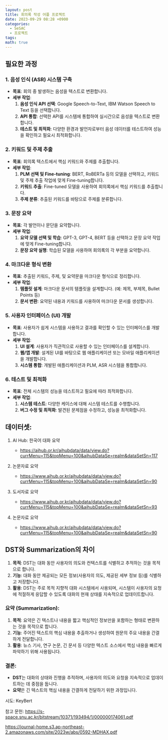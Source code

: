 ```yaml
---
layout: post
title: 회의록 작성 어플 프로젝트
date: 2023-09-29 08:28 +0900
categories:
  - SeSAC
  - 프로젝트
tags: 
math: true
---
```

## 필요한 과정

### 1. 음성 인식 (ASR) 시스템 구축

- **목표**: 회의 중 발생하는 음성을 텍스트로 변환합니다.
- **세부 작업**:
    1. **음성 인식 API 선택**: Google Speech-to-Text, IBM Watson Speech to Text 등을 선택합니다.
    2. **API 통합**: 선택한 API를 시스템에 통합하여 실시간으로 음성을 텍스트로 변환합니다.
    3. **테스트 및 최적화**: 다양한 환경과 발언자로부터 음성 데이터를 테스트하여 성능을 확인하고 필요시 최적화합니다.

### 2. 키워드 및 주제 추출

- **목표**: 회의록 텍스트에서 핵심 키워드와 주제를 추출합니다.
- **세부 작업**:
    1. **PLM 선택 및 Fine-tuning**: BERT, RoBERTa 등의 모델을 선택하고, 키워드 및 주제 추출 작업에 맞게 Fine-tuning합니다.
    2. **키워드 추출**: Fine-tuned 모델을 사용하여 회의록에서 핵심 키워드를 추출합니다.
    3. **주제 분류**: 추출된 키워드를 바탕으로 주제를 분류합니다.

### 3. 문장 요약

- **목표**: 각 발언이나 문단을 요약합니다.
- **세부 작업**:
    1. **요약 모델 선택 및 학습**: GPT-3, GPT-4, BERT 등을 선택하고 문장 요약 작업에 맞게 Fine-tuning합니다.
    2. **문장 요약 실행**: 학습된 모델을 사용하여 회의록의 각 부분을 요약합니다.

### 4. 마크다운 형식 변환

- **목표**: 추출된 키워드, 주제, 및 요약문을 마크다운 형식으로 정리합니다.
- **세부 작업**:
    1. **템플릿 설계**: 마크다운 문서의 템플릿을 설계합니다. (예: 제목, 부제목, Bullet Points 등)
    2. **문서 변환**: 요약된 내용과 키워드를 사용하여 마크다운 문서를 생성합니다.

### 5. 사용자 인터페이스 (UI) 개발

- **목표**: 사용자가 쉽게 시스템을 사용하고 결과를 확인할 수 있는 인터페이스를 개발합니다.
- **세부 작업**:
    1. **UI 설계**: 사용자가 직관적으로 사용할 수 있는 인터페이스를 설계합니다.
    2. **웹/앱 개발**: 설계된 UI를 바탕으로 웹 애플리케이션 또는 모바일 애플리케이션을 개발합니다.
    3. **시스템 통합**: 개발된 애플리케이션과 PLM, ASR 시스템을 통합합니다.

### 6. 테스트 및 최적화

- **목표**: 전체 시스템의 성능을 테스트하고 필요에 따라 최적화합니다.
- **세부 작업**:
    1. **시스템 테스트**: 다양한 케이스에 대해 시스템 테스트를 수행합니다.
    2. **버그 수정 및 최적화**: 발견된 문제점을 수정하고, 성능을 최적화합니다.


## 데이터셋:
1. AI Hub: 한국어 대화 요약
	- https://aihub.or.kr/aihubdata/data/view.do?currMenu=115&topMenu=100&aihubDataSe=realm&dataSetSn=117
1. 논문자료 요약
	- https://www.aihub.or.kr/aihubdata/data/view.do?currMenu=115&topMenu=100&aihubDataSe=realm&dataSetSn=90

2. 도서자료 요약
	- https://www.aihub.or.kr/aihubdata/data/view.do?currMenu=115&topMenu=100&aihubDataSe=realm&dataSetSn=93

3. 논문자료 요약
	- https://www.aihub.or.kr/aihubdata/data/view.do?currMenu=115&topMenu=100&aihubDataSe=realm&dataSetSn=90
## DST와 Summarization의 차이

1. **목적**: DST는 대화 동안 사용자의 의도와 컨텍스트를 식별하고 추적하는 것을 목적으로 합니다.
2. **기능**: 대화 동안 제공되는 모든 정보(사용자의 의도, 제공된 세부 정보 등)를 식별하고 저장합니다.
3. **활용**: DST는 주로 목적 지향적 대화 시스템에서 사용되며, 시스템이 사용자의 요청에 적절하게 응답할 수 있도록 대화의 현재 상태를 지속적으로 업데이트합니다.

### 요약 (Summarization):

1. **목적**: 요약은 긴 텍스트나 내용을 짧고 핵심적인 정보만을 포함하는 형태로 변환하는 것을 목적으로 합니다.
2. **기능**: 주어진 텍스트의 핵심 내용을 추출하거나 생성하여 원문의 주요 내용을 간결하게 전달합니다.
3. **활용**: 뉴스 기사, 연구 논문, 긴 문서 등 다양한 텍스트 소스에서 핵심 내용을 빠르게 파악하기 위해 사용됩니다.

### 결론:

- **DST**는 대화의 상태와 진행을 추적하며, 사용자의 의도와 요청을 지속적으로 업데이트하는 데 중점을 둡니다.
- **요약**은 긴 텍스트의 핵심 내용을 간결하게 전달하기 위한 과정입니다.


시도:
KeyBert

참고 문헌:
https://s-space.snu.ac.kr/bitstream/10371/193494/1/000000174061.pdf

https://journal-home.s3.ap-northeast-2.amazonaws.com/site/2023w/abs/0592-MDHAX.pdf
